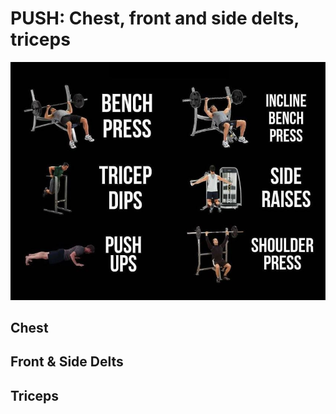 # PUSH: Chest, front and side delts, triceps

![Push](../assets/cs-push.JPG)

## Chest

## Front & Side Delts

## Triceps




